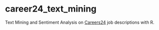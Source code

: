 # career24_text_mining
Text Mining and Sentiment Analysis on [Careers24](http://www.careers24.com/) job descriptions with R.

